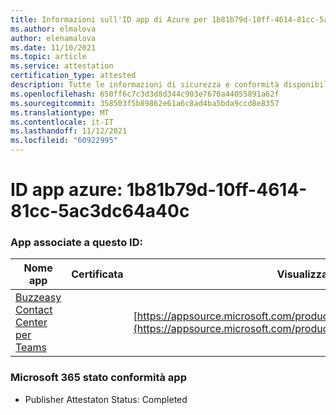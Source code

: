 ```yaml
---
title: Informazioni sull'ID app di Azure per 1b81b79d-10ff-4614-81cc-5ac3dc64a40c
ms.author: elmalova
author: elenamalova
ms.date: 11/10/2021
ms.topic: article
ms.service: attestation
certification_type: attested
description: Tutte le informazioni di sicurezza e conformità disponibili per 1b81b79d-10ff-4614-81cc-5ac3dc64a40c.
ms.openlocfilehash: 650ff6c7c3d3d8d344c903e7670a44055891a62f
ms.sourcegitcommit: 358503f5b89862e61a6c8ad4ba5bda9ccd8e8357
ms.translationtype: MT
ms.contentlocale: it-IT
ms.lasthandoff: 11/12/2021
ms.locfileid: "60922995"
---
```

# <a name="azure-app-id-1b81b79d-10ff-4614-81cc-5ac3dc64a40c"></a>ID app azure: 1b81b79d-10ff-4614-81cc-5ac3dc64a40c


### <a name="apps-associated-with-this-id"></a>App associate a questo ID:
| **Nome app** | **Certificata** | **Visualizzazione in AppSource** |
|--------------|---------------|-----------------------|
| [Buzzeasy Contact Center per Teams](https://docs.microsoft.com/microsoft-365-app-certification/forward/geomant.buzzeasy_teams_contact_center) |  | [https://appsource.microsoft.com/product/office/geomant.buzzeasy_teams_contact_center](https://appsource.microsoft.com/product/office/geomant.buzzeasy_teams_contact_center) |

### <a name="microsoft-365-app-compliance-status"></a>Microsoft 365 stato conformità app
- Publisher Attestaton Status: Completed
